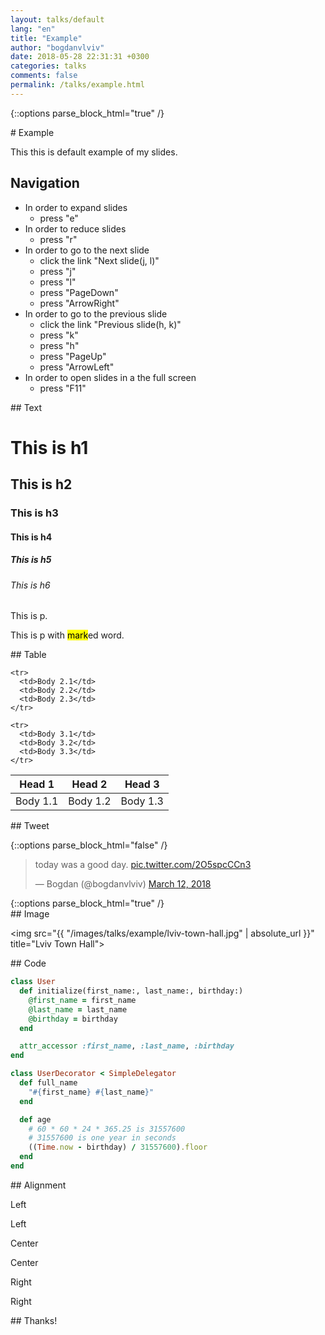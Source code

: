 ```yaml
---
layout: talks/default
lang: "en"
title: "Example"
author: "bogdanvlviv"
date: 2018-05-28 22:31:31 +0300
categories: talks
comments: false
permalink: /talks/example.html
---
```


{::options parse_block_html="true" /}

<div class="talk-slide">
# Example

This this is default example of my slides.

## Navigation

- In order to expand slides
  - press "e"
- In order to reduce slides
  - press "r"
- In order to go to the next slide
  - click the link "Next slide(j, l)"
  - press "j"
  - press "l"
  - press "PageDown"
  - press "ArrowRight"
- In order to go to the previous slide
  - click the link "Previous slide(h, k)"
  - press "k"
  - press "h"
  - press "PageUp"
  - press "ArrowLeft"
- In order to open slides in a the full screen
  - press "F11"
</div>

<div class="talk-slide">
##  Text

# This is h1

## This is h2

### This is h3

#### This is h4

##### This is h5

###### This is h6

This is p.

This is p with <mark>mark</mark>ed word.
</div>

<div class="talk-slide">
## Table

<table>
  <thead>
    <tr>
      <th>Head 1</th>
      <th>Head 2</th>
      <th>Head 3</th>
    </tr>
  </thead>

  <tbody>
    <tr>
      <td>Body 1.1</td>
      <td>Body 1.2</td>
      <td>Body 1.3</td>
    </tr>

    <tr>
      <td>Body 2.1</td>
      <td>Body 2.2</td>
      <td>Body 2.3</td>
    </tr>

    <tr>
      <td>Body 3.1</td>
      <td>Body 3.2</td>
      <td>Body 3.3</td>
    </tr>
  </tbody>
</table>
</div>

<div class="talk-slide">
## Tweet

{::options parse_block_html="false" /}
<blockquote class="twitter-tweet" data-lang="en"><p lang="en" dir="ltr">today was a good day. <a href="https://t.co/2O5spcCCn3">pic.twitter.com/2O5spcCCn3</a></p>&mdash; Bogdan (@bogdanvlviv) <a href="https://twitter.com/bogdanvlviv/status/973236422005141504?ref_src=twsrc%5Etfw">March 12, 2018</a></blockquote>
{::options parse_block_html="true" /}
</div>

<div class="talk-slide">
## Image

<img src="{{ "/images/talks/example/lviv-town-hall.jpg" | absolute_url }}" title="Lviv Town Hall">
</div>

<div class="talk-slide">
## Code

```ruby
class User
  def initialize(first_name:, last_name:, birthday:)
    @first_name = first_name
    @last_name = last_name
    @birthday = birthday
  end

  attr_accessor :first_name, :last_name, :birthday
end
```

```ruby
class UserDecorator < SimpleDelegator
  def full_name
    "#{first_name} #{last_name}"
  end

  def age
    # 60 * 60 * 24 * 365.25 is 31557600
    # 31557600 is one year in seconds
    ((Time.now - birthday) / 31557600).floor
  end
end
```
</div>

<div class="talk-slide">
## Alignment

Left

Left

<div class="talk-slide-center">
  Center

  Center
</div>

<div class="talk-slide-right">
  Right

  Right
</div>
</div>

<div class="talk-slide">
## Thanks!
</div>

